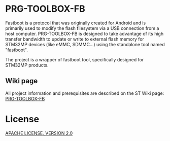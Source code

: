 # PRG-TOOLBOX-FB

Fastboot is a protocol that was originally created for Android and is primarily used to modify the flash filesystem via a USB connection from a host computer. 
PRG-TOOLBOX-FB is designed to take advantage of its high transfer bandwidth to update or write to external flash memory for STM32MP devices (like eMMC, SDMMC…) using the standalone tool named "fastboot".

The project is a wrapper of fastboot tool, specifically designed for STM32MP products.

## Wiki page

All project information and prerequisites are described on the ST Wiki page:
[PRG-TOOLBOX-FB](https://wiki.st.com/stm32mpu/wiki/PRG-TOOLBOX-FB)


# License

[APACHE LICENSE, VERSION 2.0](https://www.apache.org/licenses/LICENSE-2.0)